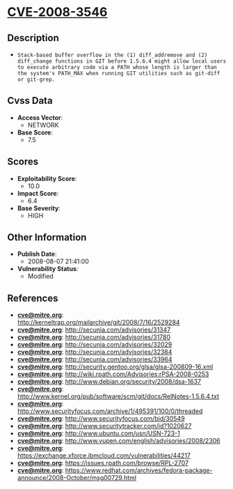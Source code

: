 
# [CVE-2008-3546](http://kerneltrap.org/mailarchive/git/2008/7/16/2529284)

## Description

- `Stack-based buffer overflow in the (1) diff_addremove and (2) diff_change functions in GIT before 1.5.6.4 might allow local users to execute arbitrary code via a PATH whose length is larger than the system's PATH_MAX when running GIT utilities such as git-diff or git-grep.`

## Cvss Data

- **Access Vector**:
  - NETWORK
- **Base Score**:
  - 7.5

## Scores

- **Exploitability Score**:
  - 10.0
- **Impact Score**:
  - 6.4
- **Base Severity**:
  - HIGH

## Other Information

- **Publish Date**:
  - 2008-08-07 21:41:00
- **Vulnerability Status**:
  - Modified

## References

- **cve@mitre.org**: http://kerneltrap.org/mailarchive/git/2008/7/16/2529284
- **cve@mitre.org**: http://secunia.com/advisories/31347
- **cve@mitre.org**: http://secunia.com/advisories/31780
- **cve@mitre.org**: http://secunia.com/advisories/32029
- **cve@mitre.org**: http://secunia.com/advisories/32384
- **cve@mitre.org**: http://secunia.com/advisories/33964
- **cve@mitre.org**: http://security.gentoo.org/glsa/glsa-200809-16.xml
- **cve@mitre.org**: http://wiki.rpath.com/Advisories:rPSA-2008-0253
- **cve@mitre.org**: http://www.debian.org/security/2008/dsa-1637
- **cve@mitre.org**: http://www.kernel.org/pub/software/scm/git/docs/RelNotes-1.5.6.4.txt
- **cve@mitre.org**: http://www.securityfocus.com/archive/1/495391/100/0/threaded
- **cve@mitre.org**: http://www.securityfocus.com/bid/30549
- **cve@mitre.org**: http://www.securitytracker.com/id?1020627
- **cve@mitre.org**: http://www.ubuntu.com/usn/USN-723-1
- **cve@mitre.org**: http://www.vupen.com/english/advisories/2008/2306
- **cve@mitre.org**: https://exchange.xforce.ibmcloud.com/vulnerabilities/44217
- **cve@mitre.org**: https://issues.rpath.com/browse/RPL-2707
- **cve@mitre.org**: https://www.redhat.com/archives/fedora-package-announce/2008-October/msg00729.html
